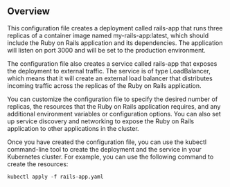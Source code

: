## Overview
This configuration file creates a deployment called rails-app that runs three replicas of a container image named my-rails-app:latest, which should include the Ruby on Rails application and its dependencies. The application will listen on port 3000 and will be set to the production environment.

The configuration file also creates a service called rails-app that exposes the deployment to external traffic. The service is of type LoadBalancer, which means that it will create an external load balancer that distributes incoming traffic across the replicas of the Ruby on Rails application.

You can customize the configuration file to specify the desired number of replicas, the resources that the Ruby on Rails application requires, and any additional environment variables or configuration options. You can also set up service discovery and networking to expose the Ruby on Rails application to other applications in the cluster.

Once you have created the configuration file, you can use the kubectl command-line tool to create the deployment and the service in your Kubernetes cluster. For example, you can use the following command to create the resources:

```
kubectl apply -f rails-app.yaml
```
